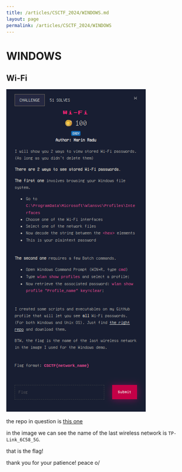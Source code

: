 ```yaml
---
title: /articles/CSCTF_2024/WINDOWS.md
layout: page
permalink: /articles/CSCTF_2024/WINDOWS
---
```


# WINDOWS

## Wi-Fi

![CTF](./imgs/Wi-Fi.png)

the repo in question is [this one](https://github.com/ChronosPK/Local-WiFi-passwords)

in the image we can see the name of the last wireless network is `TP-Link_6C58_5G`.

that is the flag!

thank you for your patience! peace o/